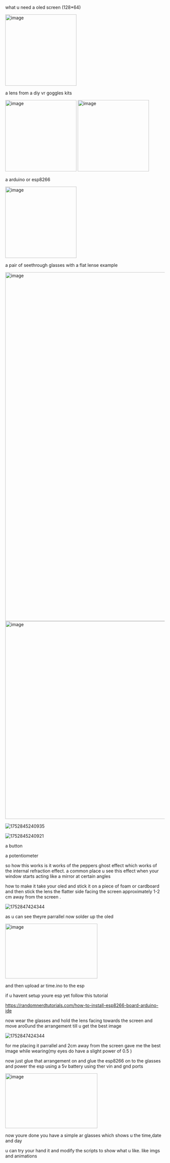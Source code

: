 what u need 
a oled screen (128*64) 

<img width="225" height="225" alt="image" src="https://github.com/user-attachments/assets/9998ac0c-f254-4460-9915-4774ebb10855" />


a lens from a diy vr goggles kits


<img width="225" height="225" alt="image" src="https://github.com/user-attachments/assets/85e87ea8-5d34-47c2-bfdc-5940dc8b6985" />

<img width="225" height="225" alt="image" src="https://github.com/user-attachments/assets/1b893a46-acb9-4f11-bafa-663d9332bfac" />

a arduino or esp8266

<img width="225" height="225" alt="image" src="https://github.com/user-attachments/assets/a990bfdd-27d3-494a-8b19-437b5ada4c27" />

a pair of seethrough glasses with a flat lense
example

<img width="1100" height="1100" alt="image" src="https://github.com/user-attachments/assets/76bae35e-ea1a-457b-b354-1cc77c721e40" />


<img width="512" height="624" alt="image" src="https://github.com/user-attachments/assets/92357644-b16b-42f9-84e9-e0e5376ef0e9" />

![1752845240935](https://github.com/user-attachments/assets/3ed1f83e-f72c-4393-9954-50f697430df5)


![1752845240921](https://github.com/user-attachments/assets/f3a9dbdf-97e1-459d-bce6-1ee03ee579e0)


a button

a potentiometer

so how this works is it works of the peppers ghost effect which works of the internal refraction effect. a common place u see this effect when your window starts acting like a mirror at certain angles

how to make it 
take your oled and stick it on a piece of foam or cardboard and then stick the lens the flatter side facing the screen approximately 1-2 cm away from the screen .

![1752847424344](https://github.com/user-attachments/assets/9b1a177b-5d03-4a39-ba1d-82142315cdf9)


as u can see theyre parrallel
now   solder up the oled

<img width="291" height="173" alt="image" src="https://github.com/user-attachments/assets/21a2748e-533c-421c-a160-5f88c46f5cf9" />

and then upload ar time.ino to the esp 

if u havent setup youre esp yet follow this tutorial

https://randomnerdtutorials.com/how-to-install-esp8266-board-arduino-ide

now wear the glasses and hold the lens facing towards the screen and move aro0und the arrangement till u get the best image

![1752847424344](https://github.com/user-attachments/assets/9b1a177b-5d03-4a39-ba1d-82142315cdf9)

for me placing it parrallel and 2cm away from the screen gave me the best image while wearing(my eyes do have a slight power of 0.5 )

now just glue that arrangement on and glue the esp8266 on to the glasses and power the esp using a 5v battery using ther vin and gnd ports

<img width="291" height="173" alt="image" src="https://github.com/user-attachments/assets/e176e8b0-1261-455c-895f-dc3adebd2f75" />

now youre done you have a simple ar glasses which shows u the time,date and day

u can try your hand it and modify the scripts to show what u like. like imgs and animations










